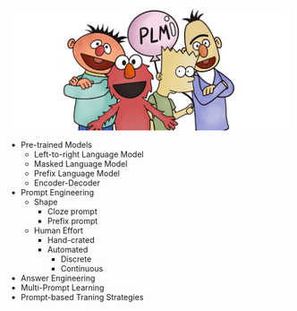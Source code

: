 
  <img src="./fig/bg.png" width="800" class="center">


* Pre-trained Models
  * Left-to-right Language Model
  * Masked Language Model
  * Prefix Language Model
  * Encoder-Decoder
* Prompt Engineering
  * Shape
    * Cloze prompt
    * Prefix prompt
  * Human Effort
    * Hand-crated
    * Automated
        * Discrete
        * Continuous
* Answer Engineering
* Multi-Prompt Learning
* Prompt-based Traning Strategies